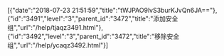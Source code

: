 [{"date":"2018-07-23 21:51:59","title":"tWJPAO9lvS3burKJvQn6JA=="},{"id":"3491","level":"3","parent_id":"3472","title":"添加安全组","url":"/help/tjaqz3491.html"},{"id":"3492","level":"3","parent_id":"3472","title":"移除安全组","url":"/help/ycaqz3492.html"}]
